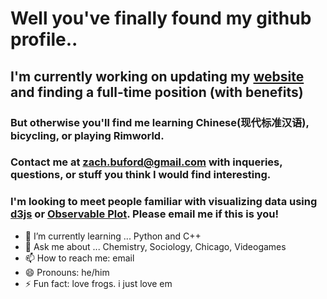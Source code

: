# Well you've finally found my github profile..

## I'm currently working on updating my [website](zachbuford.com) and finding a full-time position (with benefits)

### But otherwise you'll find me learning Chinese(现代标准汉语), bicycling, or playing Rimworld.

### Contact me at zach.buford@gmail.com with inqueries, questions, or stuff you think I would find interesting.

### I'm looking to meet people familiar with visualizing data using [d3js](https://d3js.org/what-is-d3) or [Observable Plot](https://observablehq.com/). Please email me if this is you!

- 🌱 I’m currently learning ... Python and C++
- 💬 Ask me about ... Chemistry, Sociology, Chicago, Videogames
- 📫 How to reach me: email
- 😄 Pronouns: he/him
- ⚡ Fun fact: love frogs. i just love em
